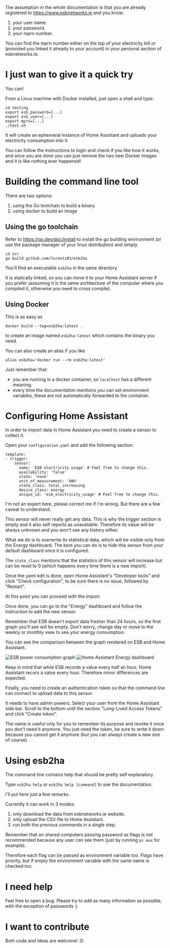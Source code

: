 The assumption in the whole documentation is that you are already
registered to https://www.esbnetworks.ie and you know:

  1. your user name.
  2. your password.
  3. your mprn number.

You can find the mprn number either on the top of your electricity
bill or (provided you linked it already to your account) in your
personal section of esbnetworks.ie.

# I just wan to give it a quick try

You can!

From a Linux machine with Docker installed, just open a shell and
type:

```
cd testing
export esb_password=[...]
export esb_user=[...]
export mprn=[...]
./test.sh
```

It will create an ephemeral instance of Home Assistant and uploads
your electricity consumption into it.

You can follow the instructions to login and check if you like how it
works, and once you are done you can just remove the two new Docker
images and it is like nothing ever happened!

# Building the command line tool

There are two options:
  1. using the Go toolchain to build a binary
  2. using docker to build an image

## Using the go toolchain

Refer to https://go.dev/doc/install to install the go building
environment (or use the package manager of your linux distribution)
and simply

```
cd scr
go build github.com/lorentz83/esb2ha
```

You'll find an executable `esb2ha` in the same directory.

It is statically linked, so you can move it to your Home Assistant
server if you prefer (assuming it is the same architecture of the
computer where you compiled it, otherwise you need to cross compile).

## Using Docker

This is as easy as

```
docker build --tag=esb2ha:latest .
```

to create an image named `esb2ha:latest` which contains the binary you
need.

You can also create an alias if you like
```
alias esb2ha='docker run --rm esb2ha:latest'
```

Just remember that:

  - you are running in a docker container, so `localhost` has a
    different meaning.
  - every time the documentation mentions you can set environment
    variables, these are not automatically forwarded to the container.

# Configuring Home Assistant

In order to import data in Home Assistant you need to create a sensor
to collect it.

Open your `configuration.yaml` and add the following section:

```
template:
- trigger:
    sensor:
      name: 'ESB electricity usage' # Feel free to change this.
      availability: 'false'
      state: 'none'
      unit_of_measurement: 'kWh'
      state_class: total_increasing
      device_class: energy
      unique_id: 'esb_electricity_usage' # Feel free to change this.
```

I'm not an expert here, please correct me if I'm wrong. But there are
a few caveat to understand.

This sensor will never really get any data. This is why the trigger
section is empty and it also self reports as unavailable.
Therefore its value will be always unknown and you won't see any
history either.

What we do is to overwrite its statistical data, which will be visible
only from the Energy dashboard.
The best you can do is to hide this sensor from your default dashboard
once it is configured.

The `state_class` mentions that the statistics of this sensor will
increase but can be reset to 0 (which happens every time there is a
new import).

Once the yaml edit is done, open Home Assistant's "Developer tools"
and click "Check configuration", to be sure there is no issue,
followed by "Restart".

At this point you can proceed with the import.

Once done, you can go to the "Energy" dashboard and follow the
instruction to add the new sensor.

Remember that ESB doesn't export data fresher than 24 hours, so the
first graph you'll see will be empty. Don't worry, change day or move
to the weekly or monthly view to see your energy consumption.

You can see the comparison between the graph rendered on ESB and Home
Assistant.

![ESB power consumption graph](esb.png)
![Home Assistant Energy dashboard](home-assistant-energy.png)

Keep in mind that while ESB records a value every half an hour, Home
Assistant recors a value every hour. Therefore minor differences are
expected.

Finally, you need to create an authentication token so that the
command line can connect to upload data to this sensor.

It needs to have admin powers. Select your user from the Home
Assistant side bar. Scroll to the bottom until the section "Long-Lived
Access Tokens" and click "Create token".

The name is useful only for you to remember its purpose and revoke it
once you don't need it anymore. You just need the token, be sure to
write it down because you cannot get it anymore (but you can always
create a new one of course).

# Using esb2ha

The command line contains help that should be pretty self explanatory.

Type `esb2ha help` or `esb2ha help [command]` to see the documentation.

I'll put here just a few remarks.

Currently it can work in 3 modes:

  1. only download the data from esbnetworks.ie website.
  2. only upload the CSV file to Home Assistant.
  3. run both the previous commands in a single step.

Remember that on shared computers passing password as flags is not
recommended because any user can see them (just by running `ps aux`
for example).

Therefore each flag can be passed as environment variable too. Flags
have priority, but if empty the environment variable with the same
name is checked too.

# I need help

Feel free to open a bug. Please try to add as many information as
possible, with the exception of passwords :)

# I want to contribute

Both code and ideas are welcome! :D
